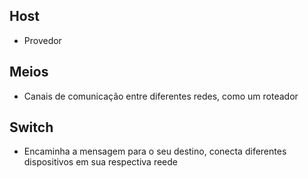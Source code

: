 ## Host
- Provedor
## Meios
- Canais de comunicação entre diferentes redes, como um roteador
## Switch
- Encaminha a mensagem para o seu destino, conecta diferentes dispositivos em sua respectiva reede